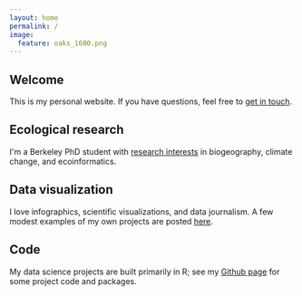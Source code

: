 ```yaml
---
layout: home
permalink: /
image:
  feature: oaks_1600.png 
---
```


<div class="tiles">

<div class="tile">
  <h2 class="post-title">Welcome</h2>
  <p class="post-excerpt">This is my personal website. If you have questions, feel free to <a href="/contact">get in touch</a>.</p>
</div><!-- /.tile -->

<div class="tile">
  <h2 class="post-title">Ecological research</h2>
  <p class="post-excerpt">I'm a Berkeley PhD student with <a href="/research">research interests</a> in biogeography, climate change, and ecoinformatics.</p>
</div><!-- /.tile -->

<div class="tile">
  <h2 class="post-title">Data visualization</h2>
  <p class="post-excerpt">I love infographics, scientific visualizations, and data journalism. A few modest examples of my own projects are posted <a href="/media">here</a>. </p>
</div><!-- /.tile -->

<div class="tile">
  <h2 class="post-title">Code</h2>
  <p class="post-excerpt">My data science projects are built primarily in R; see my <a href="https://github.com/matthewkling">Github page</a> for some project code and packages.</p>
</div><!-- /.tile -->


</div><!-- /.tiles -->
